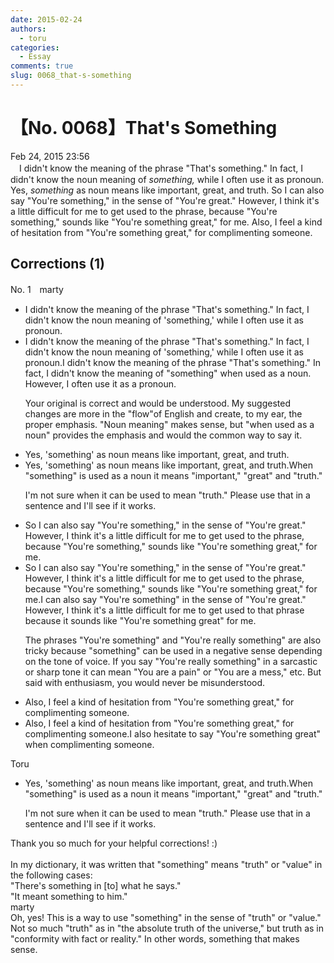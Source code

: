 ```yaml
---
date: 2015-02-24
authors:
  - toru
categories:
  - Essay
comments: true
slug: 0068_that-s-something
---
```


# 【No. 0068】That's Something
<div class="date">Feb 24, 2015 23:56</div>
<div id="post"><div id="body_show_ori">
　I didn't know the meaning of the phrase "That's something." In fact, I didn't know the noun meaning of <em>something,</em> while I often use it as pronoun. Yes, <em>something</em> as noun means like important, great, and truth. So I can also say "You're something," in the sense of "You're great." However, I think it's a little difficult for me to get used to the phrase, because "You're something," sounds like "You're something great," for me. Also, I feel a kind of hesitation from "You're something great," for complimenting someone.
</div></div>

<!-- more -->


## Corrections (1)
<div id="block"><div class="first_name"> No. 1　<span class="just_name">marty</span></div><div id="block2">
<ul class="correction_field">
<li class="incorrect">I didn't know the meaning of the phrase "That's something." In fact, I didn't know the noun meaning of 'something,' while I often use it as pronoun.</li>
<li class="corrected correct">
I didn't know the meaning of the phrase "That's something." In fact, I didn't know the noun meaning of 'something,' while I often use it as pronoun.<span class="f_blue">I didn't know the meaning of the phrase "That's something." In fact, I didn't know the meaning of "something" when used as a noun. However, I often use it as a pronoun.</span>
<p class="correction_comment">Your original is correct and would be understood. My suggested changes are more in the "flow"of English and create, to my ear, the proper emphasis. "Noun meaning" makes sense, but "when used as a noun" provides the emphasis and would the common way to say it.</p>
</li>
</ul>
<ul class="correction_field">
<li class="incorrect">Yes, 'something' as noun means like important, great, and truth.</li>
<li class="corrected correct">
Yes, 'something' as noun means like important, great, and truth.<span class="f_blue">When "something" is used as a noun it means "important," "great" and "truth."</span>
<p class="correction_comment">I'm not sure when it can be used to mean "truth." Please use that in a sentence and I'll see if it works.</p>
</li>
</ul>
<ul class="correction_field">
<li class="incorrect">So I can also say "You're something," in the sense of "You're great." However, I think it's a little difficult for me to get used to the phrase, because "You're something," sounds like "You're something great," for me.</li>
<li class="corrected correct">
So I can also say "You're something," in the sense of "You're great." However, I think it's a little difficult for me to get used to the phrase, because "You're something," sounds like "You're something great," for me.<span class="f_blue">I can also say "You're something" in the sense of "You're great." However, I think it's a little difficult for me to get used to that phrase because it sounds like "You're something great" for me.</span>
<p class="correction_comment">The phrases "You're something" and "You're really something" are also tricky because "something" can be used in a negative sense depending on the tone of voice. If you say "You're really something" in a sarcastic or sharp tone it can mean "You are a pain" or "You are a mess," etc. But said with enthusiasm, you would never be misunderstood.</p>
</li>
</ul>
<ul class="correction_field">
<li class="incorrect">Also, I feel a kind of hesitation from "You're something great," for complimenting someone.</li>
<li class="corrected correct">
Also, I feel a kind of hesitation from "You're something great," for complimenting someone.<span class="f_blue">I also hesitate to say "You're something great" when complimenting someone.</span>
</li>
</ul>
</div><div class="name"><span class="just_name">Toru</span><br><div class="quote_field"><ul class="correction_field">
<li class="corrected correct">
Yes, 'something' as noun means like important, great, and truth.<span class="f_blue">When "something" is used as a noun it means "important," "great" and "truth."</span>
<p class="correction_comment">
I'm not sure when it can be used to mean "truth." Please use that in a sentence and I'll see if it works.
</p>
</li>
</ul></div>
Thank you so much for your helpful corrections! :)<br/><br/>In my dictionary, it was written that "something" means "truth" or "value" in the following cases:<br/>"There's something in [to] what he says."<br/>"It meant something to him."
</div>
<div class="name"><span class="just_name">marty</span><br>
Oh, yes! This is a way to use "something" in the sense of "truth" or "value." Not so much "truth" as in "the absolute truth of the universe," but truth as in "conformity with fact or reality." In other words, something that makes sense. 
</div>
</div>
